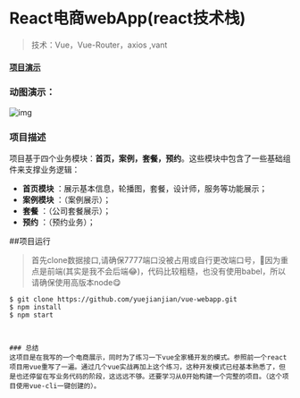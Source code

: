 # React电商webApp(react技术栈)

> 技术：Vue，Vue-Router，axios ,vant

#### [项目演示](http://w.youshihui.com.cn/vuebuild/#/)

### 动图演示：

![img](https://github.com/yuejianjian/vue-webapp/blob/master/GIF.gif)
### 项目描述
项目基于四个业务模块：**首页，案例，套餐，预约**。这些模块中包含了一些基础组件来支撑业务逻辑：
- **首页模块** ：展示基本信息，轮播图，套餐，设计师，服务等功能展示；
- **案例模块** ：（案例展示）；
- **套餐** ：（公司套餐展示）；
- **预约** ：（预约业务）；

##项目运行
>首先clone数据接口,请确保7777端口没被占用或自行更改端口号，🙈因为重点是前端(其实是我不会后端😂)，代码比较粗糙，也没有使用babel，所以请确保使用高版本node😋

```
$ git clone https://github.com/yuejianjian/vue-webapp.git
$ npm install
$ npm start



### 总结
这项目是在我写的一个电商展示，同时为了练习一下vue全家桶开发的模式。参照前一个react项目用vue重写了一遍。通过几个vue实战再加上这个练习，这种开发模式已经基本熟悉了，但是也还停留在写业务代码的阶段，这远远不够。还要学习从0开始构建一个完整的项目。（这个项目使用vue-cli一键创建的）。

